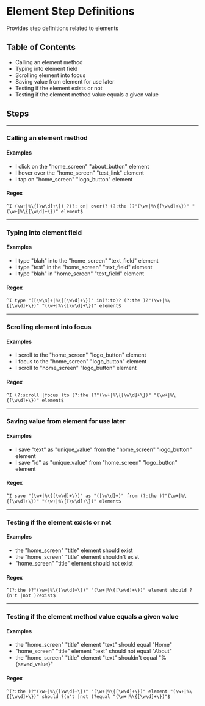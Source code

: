 # Element Step Definitions

Provides step definitions related to elements



## Table of Contents

- Calling an element method
- Typing into element field
- Scrolling element into focus
- Saving value from element for use later
- Testing if the element exists or not
- Testing if the element method value equals a given value

## Steps 

--- 

### Calling an element method

#### Examples

- I click on the "home_screen" "about_button" element
- I hover over the "home_screen" "test_link" element
- I tap on "home_screen" "logo_button" element


#### Regex

```^I (\w+|%\{[\w\d]+\}) ?(?: on| over)? (?:the )?"(\w+|%\{[\w\d]+\})" "(\w+|%\{[\w\d]+\})" element$```


--- 

### Typing into element field

#### Examples

- I type "blah" into the "home_screen" "text_field" element
- I type "test" in the "home_screen" "text_field" element
- I type "blah" in "home_screen" "text_field" element


#### Regex

```^I type "([\w\s]+|%\{[\w\d]+\})" in(?:to)? (?:the )?"(\w+|%\{[\w\d]+\})" "(\w+|%\{[\w\d]+\})" element$```


--- 

### Scrolling element into focus

#### Examples

- I scroll to the "home_screen" "logo_button" element
- I focus to the "home_screen" "logo_button" element
- I scroll to "home_screen" "logo_button" element


#### Regex

```^I (?:scroll |focus )to (?:the )?"(\w+|%\{[\w\d]+\})" "(\w+|%\{[\w\d]+\})" element$```


--- 

### Saving value from element for use later

#### Examples

- I save "text" as "unique_value" from the "home_screen" "logo_button" element
- I save "id" as "unique_value" from "home_screen" "logo_button" element


#### Regex

```^I save "(\w+|%\{[\w\d]+\})" as "([\w\d]+)" from (?:the )?"(\w+|%\{[\w\d]+\})" "(\w+|%\{[\w\d]+\})" element$```


--- 

### Testing if the element exists or not

#### Examples

- the "home_screen" "title" element should exist
- the "home_screen" "title" element shouldn't exist
- "home_screen" "title" element should not exist


#### Regex

```^(?:the )?"(\w+|%\{[\w\d]+\})" "(\w+|%\{[\w\d]+\})" element should ?(n't |not )?exist$```


--- 

### Testing if the element method value equals a given value

#### Examples

- the "home_screen" "title" element "text" should equal "Home"
- "home_screen" "title" element "text" should not equal "About"
- the "home_screen" "title" element "text" shouldn't equal "%{saved_value}"


#### Regex

```^(?:the )?"(\w+|%\{[\w\d]+\})" "(\w+|%\{[\w\d]+\})" element "(\w+|%\{[\w\d]+\})" should ?(n't |not )?equal "(\w+|%\{[\w\d]+\})"$```


